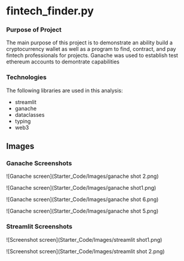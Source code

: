 # fintech_finder.py

### Purpose of Project

The main purpose of this project is to demonstrate an ability build a cryptocurrency wallet as well as a program to find, contract, and pay fintech professionals for projects. Ganache was used to establish test ethereum accounts to demontrate capabilities

### Technologies

The following libraries are used in this analysis:
* streamlit
* ganache
* dataclasses
* typing
* web3

## Images

### Ganache Screenshots

![Ganache screen](Starter_Code/Images/ganache shot 2.png)

![Ganache screen](Starter_Code/Images/ganache shot1.png)

![Ganache screen](Starter_Code/Images/ganache shot 6.png)

![Ganache screen](Starter_Code/Images/ganache shot 5.png)


### Streamlit Screenshots

![Screenshot screen](Starter_Code/Images/streamlit shot1.png)

![Screenshot screen](Starter_Code/Images/streamlit shot 2.png)